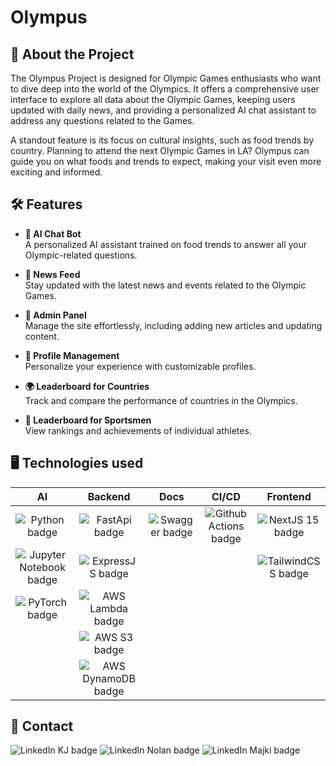 # Olympus

## 🚀 About the Project

The Olympus Project is designed for Olympic Games enthusiasts who want to dive deep into the world of the Olympics. It offers a comprehensive user interface to explore all data about the Olympic Games, keeping users updated with daily news, and providing a personalized AI chat assistant to address any questions related to the Games.

A standout feature is its focus on cultural insights, such as food trends by country. Planning to attend the next Olympic Games in LA? Olympus can guide you on what foods and trends to expect, making your visit even more exciting and informed.

## 🛠️ Features
- **🤖 AI Chat Bot**  
  A personalized AI assistant trained on food trends to answer all your Olympic-related questions.

- **📰 News Feed**  
  Stay updated with the latest news and events related to the Olympic Games.

- **🔧 Admin Panel**  
  Manage the site effortlessly, including adding new articles and updating content.

- **👤 Profile Management**  
  Personalize your experience with customizable profiles.

- **🌍 Leaderboard for Countries**  
  Track and compare the performance of countries in the Olympics.

- **🏅 Leaderboard for Sportsmen**  
  View rankings and achievements of individual athletes.

## 🖥️ Technologies used

| AI | Backend | Docs | CI/CD | Frontend |
| :-: | :----: | :--: | :---: | :------: |
![[Python badge](badge)](https://img.shields.io/badge/Python-3.12-%233776AB?logo=python&logoColor=white&labelColor=gray) | ![[FastApi badge](badge)](https://img.shields.io/badge/FastAPI-0.115.6-%23009688?logo=fastapi&logoColor=white&labelColor=gray) | ![[Swagger badge](badge)](https://img.shields.io/badge/Swagger-%2385EA2D?logo=swagger&logoColor=%2385EA2D&labelColor=gray) | ![[Github Actions badge](badge)](https://img.shields.io/badge/GitHub-Actions-%232088FF?logo=githubactions&logoColor=white&labelColor=gray) | ![[NextJS 15 badge](badge)](https://img.shields.io/badge/NextJS-15-%23000000?logo=nextdotjs&logoColor=white&labelColor=gray) |
![[Jupyter Notebook badge](badge)](https://img.shields.io/badge/Jupyter-Note-%23F37626?logo=jupyter&logoColor=white&labelColor=gray) | ![[ExpressJS badge](badge)](https://img.shields.io/badge/Express-JS-%235FA04E?logo=nodedotjs&logoColor=%235FA04E&labelColor=gray) | | | ![[TailwindCSS badge](badge)](https://img.shields.io/badge/Tailwind-CSS-%2306B6D4?logo=css3&logoColor=%2306B6D4&labelColor=gray) |
![[PyTorch badge](badge)](https://img.shields.io/badge/PyTorch-2.5.1-%23EE4C2C?logo=pytorch&logoColor=%23EE4C2C&labelColor=gray) | ![[AWS Lambda badge](badge)](https://img.shields.io/badge/Lambda-AWS-%23FF9900?logo=awslambda&logoColor=%23FF9900&labelColor=gray) | | | |
| | ![[AWS S3 badge](badge)](https://img.shields.io/badge/S3-AWS-%23569A31?logo=amazons3&logoColor=%23569A31&labelColor=gray) | | | |
| | ![[AWS DynamoDB badge](badge)](https://img.shields.io/badge/DynamoDB-AWS-%234053D6?logo=amazondynamodb&logoColor=white&labelColor=gray) | | | |

## 📧 Contact

![[LinkedIn KJ badge](badge)](https://img.shields.io/badge/LinkedIn-kjakopovic-%230A66C2?logo=linkedin&logoColor=white&labelColor=gray&link=https%3A%2F%2Fwww.linkedin.com%2Fin%2Fkarlo-jakopovi%25C4%2587-24595027a%2F)
![[LinkedIn Nolan badge](badge)](https://img.shields.io/badge/LinkedIn-kjakopovic-%230A66C2?logo=linkedin&logoColor=white&labelColor=gray&link=https%3A%2F%2Fwww.linkedin.com%2Fin%2Fnolan-ilisi%25C4%2587-aab4a32a3%2F)
![[LinkedIn Majki badge](badge)](https://img.shields.io/badge/LinkedIn-kjakopovic-%230A66C2?logo=linkedin&logoColor=white&labelColor=gray&link=https%3A%2F%2Fwww.linkedin.com%2Fin%2Fmarin-mikulec-26b0a829b%2F)

